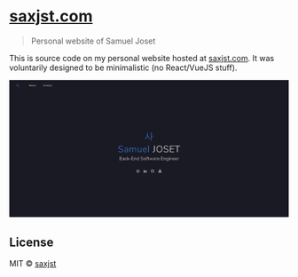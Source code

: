 # [saxjst.com](https://saxjst.com)
> Personal website of Samuel Joset

This is source code on my personal website hosted at [saxjst.com](https://saxjst.com). It was voluntarily designed to be minimalistic (no React/VueJS stuff).

<a href="https://sindresorhus.com">
	<img src="screenshot-home.png" width="600">
</a>

## License

MIT © [saxjst](https://saxjst.com)
